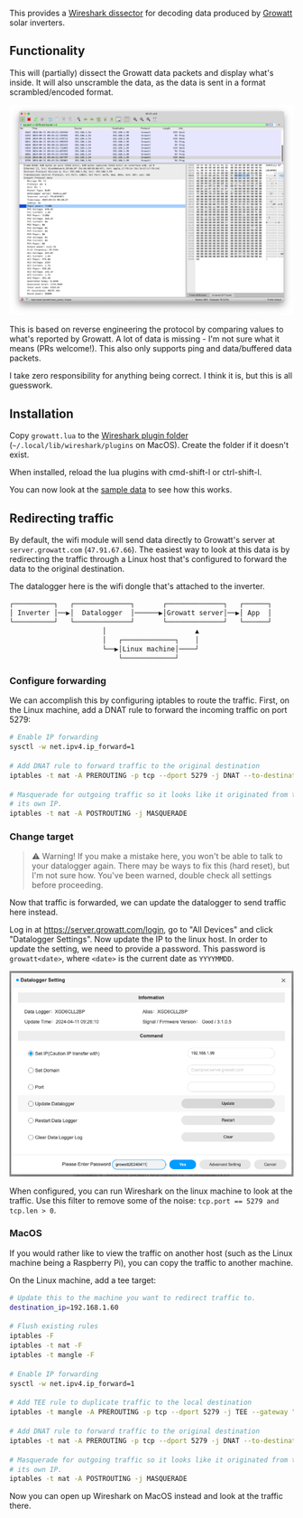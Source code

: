 This provides a [Wireshark dissector] for decoding data produced by [Growatt]
solar inverters.

## Functionality

This will (partially) dissect the Growatt data packets and display what's
inside. It will also unscramble the data, as the data is sent in a format
scrambled/encoded format.

![Wireshark screenshot with Growatt data](./images/wireshark.png)

This is based on reverse engineering the protocol by comparing values to what's
reported by Growatt. A lot of data is missing - I'm not sure what it means (PRs
welcome!). This also only supports ping and data/buffered data packets.

I take zero responsibility for anything being correct. I think it is, but this
is all guesswork.

## Installation

Copy `growatt.lua` to the [Wireshark plugin folder]
(`~/.local/lib/wireshark/plugins` on MacOS). Create the folder if it doesn't
exist.

When installed, reload the lua plugins with cmd-shift-l or ctrl-shift-l.

You can now look at the [sample data](./data) to see how this works.

## Redirecting traffic

By default, the wifi module will send data directly to Growatt's server at
`server.growatt.com` (`47.91.67.66`). The easiest way to look at this data is
by redirecting the traffic through a Linux host that's configured to forward
the data to the original destination.

The datalogger here is the wifi dongle that's attached to the inverter.

```
┌──────────┐   ┌──────────────┐       ┌──────────────┐   ┌──────┐
│ Inverter │──▶│  Datalogger  │──────▶│Growatt server│──▶│ App  │
└──────────┘   └──────────────┘       └──────────────┘   └──────┘
                       │                      ▲
                       │   ┌─────────────┐    │
                       └──▶│Linux machine│────┘
                           └─────────────┘
```

### Configure forwarding

We can accomplish this by configuring iptables to route the traffic. First, on
the Linux machine, add a DNAT rule to forward the incoming traffic on port
5279:

```sh
# Enable IP forwarding
sysctl -w net.ipv4.ip_forward=1

# Add DNAT rule to forward traffic to the original destination
iptables -t nat -A PREROUTING -p tcp --dport 5279 -j DNAT --to-destination "47.91.67.66:5279"

# Masquerade for outgoing traffic so it looks like it originated from the
# its own IP.
iptables -t nat -A POSTROUTING -j MASQUERADE
```

### Change target

> ⚠️ Warning! If you make a mistake here, you won't be able to talk to your
> datalogger again. There may be ways to fix this (hard reset), but I'm not
> sure how. You've been warned, double check all settings before proceeding.

Now that traffic is forwarded, we can update the datalogger to send traffic here instead.

Log in at https://server.growatt.com/login, go to "All Devices" and click
"Datalogger Settings". Now update the IP to the linux host. In order to update
the setting, we need to provide a password. This password is `growatt<date>`,
where `<date>` is the current date as `YYYYMMDD`.

![Datalogger settings](./images/settings.png)

When configured, you can run Wireshark on the linux machine to look at the
traffic. Use this filter to remove some of the noise: `tcp.port == 5279 and
tcp.len > 0`.

### MacOS

If you would rather like to view the traffic on another host (such as the Linux
machine being a Raspberry Pi), you can copy the traffic to another machine.

On the Linux machine, add a tee target:

```sh
# Update this to the machine you want to redirect traffic to.
destination_ip=192.168.1.60

# Flush existing rules
iptables -F
iptables -t nat -F
iptables -t mangle -F

# Enable IP forwarding
sysctl -w net.ipv4.ip_forward=1

# Add TEE rule to duplicate traffic to the local destination
iptables -t mangle -A PREROUTING -p tcp --dport 5279 -j TEE --gateway "$destination_ip"

# Add DNAT rule to forward traffic to the original destination
iptables -t nat -A PREROUTING -p tcp --dport 5279 -j DNAT --to-destination "47.91.67.66:5279"

# Masquerade for outgoing traffic so it looks like it originated from the
# its own IP.
iptables -t nat -A POSTROUTING -j MASQUERADE
```

Now you can open up Wireshark on MacOS instead and look at the traffic there.


[Wireshark dissector]: https://wiki.wireshark.org/Lua/Dissectors
[Growatt]: https://en.growatt.com/
[Wireshark plugin folder]: https://www.wireshark.org/docs/wsug_html_chunked/ChPluginFolders.html
